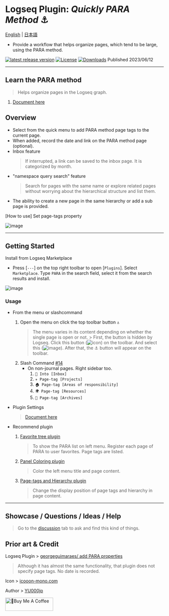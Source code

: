 # Logseq Plugin: *Quickly PARA Method* ⚓

[English](https://github.com/YU000jp/logseq-plugin-quickly-para-method) | [日本語](https://github.com/YU000jp/logseq-plugin-quickly-para-method/blob/main/readme.ja.md)

- Provide a workflow that helps organize pages, which tend to be large, using the PARA method.

[![latest release version](https://img.shields.io/github/v/release/YU000jp/logseq-plugin-quickly-para-method)](https://github.com/YU000jp/logseq-plugin-quickly-para-method/releases)
[![License](https://img.shields.io/github/license/YU000jp/logseq-plugin-quickly-para-method?color=blue)](https://github.com/YU000jp/logseq-plugin-quickly-para-method/LICENSE)
[![Downloads](https://img.shields.io/github/downloads/YU000jp/logseq-plugin-quickly-para-method/total.svg)](https://github.com/YU000jp/logseq-plugin-quickly-para-method/releases)
 Published 2023/06/12

---

## Learn the PARA method

> Helps organize pages in the Logseq graph.
1. [Document here](https://github.com/YU000jp/logseq-plugin-quickly-para-method/wiki/Learn-the-PARA-method)

## Overview

* Select from the quick menu to add PARA method page tags to the current page.
* When added, record the date and link on the PARA method page (optional).
* Inbox feature
  > If interrupted, a link can be saved to the inbox page. It is categorized by month.
* "namespace query search" feature
  > Search for pages with the same name or explore related pages without worrying about the hierarchical structure and list them.
* The ability to create a new page in the same hierarchy or add a sub page is provided.

[How to use] Set page-tags property

  ![image](https://github.com/YU000jp/logseq-plugin-quickly-para-method/assets/111847207/3eacdfdb-daa3-4786-9ce6-9ee056760f55)

---

## Getting Started

Install from Logseq Marketplace

  - Press [`---`] on the top right toolbar to open [`Plugins`]. Select `Marketplace`. Type `PARA` in the search field, select it from the search results and install.

   ![image](https://github.com/YU000jp/logseq-plugin-quickly-para-method/assets/111847207/a6d4337a-2454-4ca4-8a1d-a0d9ca4e9ac2)

### Usage

- From the menu or slashcommand

  1. Open the menu on click the top toolbar button `⚓`
     > The menu varies in its content depending on whether the single page is open or not.
          > First, the button is hidden by Logseq. Click this button (![icon](https://github.com/YU000jp/logseq-plugin-bullet-point-custom-icon/assets/111847207/136f9d0f-9dcf-4942-9821-c9f692fcfc2f)) on the toolbar. And select this (![image](https://github.com/YU000jp/logseq-plugin-quickly-para-method/assets/111847207/bfe90d5e-7ee4-4455-8b29-4c2908b1c9df)). After that, the ⚓ button will appear on the toolbar.
  1. Slash Command [#14](https://github.com/YU000jp/logseq-plugin-quickly-para-method/issues/14)
     - On non-journal pages. Right sidebar too.
       1. `📧 Into [Inbox]`
       1. `✈️ Page-tag [Projects]`
       1. `🏠 Page-tag [Areas of responsibility]`
       1. `🌍 Page-tag [Resources]`
       1. `🧹 Page-tag [Archives]`

- Plugin Settings

   > [Document here](https://github.com/YU000jp/logseq-plugin-quickly-para-method/wiki/Plugin-settings)

- Recommend plugin

  1. [Favorite tree plugin](https://github.com/sethyuan/logseq-plugin-favorite-tree)
     > To show the PARA list on left menu. Register each page of PARA to user favorites. Page tags are listed.
  1. [Panel Coloring plugin](https://github.com/YU000jp/logseq-plugin-panel-coloring)
     > Color the left menu title and page content.
  1. [Page-tags and Hierarchy plugin](https://github.com/YU000jp/logseq-page-tags-and-hierarchy)
     > Change the display position of page tags and hierarchy in page content.

---

## Showcase / Questions / Ideas / Help

  > Go to the [discussion](https://github.com/YU000jp/logseq-plugin-quickly-para-method/discussions) tab to ask and find this kind of things.

## Prior art & Credit

Logseq Plugin > [georgeguimaraes/ add PARA properties](https://github.com/georgeguimaraes/logseq-plugin-add-PARA-properties)
  > Although it has almost the same functionality, that plugin does not specify page tags. No date is recorded.

Icon > [icooon-mono.com](https://icooon-mono.com/10204-%e9%8c%a8%e3%81%ae%e3%82%a2%e3%82%a4%e3%82%b3%e3%83%b3%e3%81%9d%e3%81%ae4/)

Author > [YU000jp](https://github.com/YU000jp)

<a href="https://www.buymeacoffee.com/yu000japan" target="_blank"><img src="https://cdn.buymeacoffee.com/buttons/v2/default-violet.png" alt="🍌Buy Me A Coffee" style="height: 42px;width: 152px" ></a>
